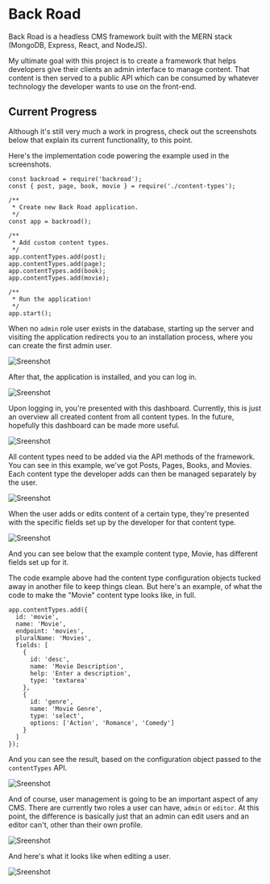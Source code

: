 # Back Road

Back Road is a headless CMS framework built with the MERN stack (MongoDB, Express, React, and NodeJS).

My ultimate goal with this project is to create a framework that helps developers give their clients an admin interface to manage content. That content is then served to a public API which can be consumed by whatever technology the developer wants to use on the front-end.

## Current Progress

Although it's still very much a work in progress, check out the screenshots below that explain its current functionality, to this point.

Here's the implementation code powering the example used in the screenshots.

```
const backroad = require('backroad');
const { post, page, book, movie } = require('./content-types');

/**
 * Create new Back Road application.
 */
const app = backroad();

/**
 * Add custom content types.
 */
app.contentTypes.add(post);
app.contentTypes.add(page);
app.contentTypes.add(book);
app.contentTypes.add(movie);

/**
 * Run the application!
 */
app.start();
```

When no `admin` role user exists in the database, starting up the server and visiting the application redirects you to an installation process, where you can create the first admin user.

![Sreenshot](https://raw.githubusercontent.com/themeblvd/backroad/master/screenshot-1.jpg)

After that, the application is installed, and you can log in.

![Sreenshot](https://raw.githubusercontent.com/themeblvd/backroad/master/screenshot-2.jpg)

Upon logging in, you're presented with this dashboard. Currently, this is just an overview all created content from all content types. In the future, hopefully this dashboard can be made more useful.

![Sreenshot](https://raw.githubusercontent.com/themeblvd/backroad/master/screenshot-3.jpg)

All content types need to be added via the API methods of the framework. You can see in this example, we've got Posts, Pages, Books, and Movies. Each content type the developer adds can then be managed separately by the user.

![Sreenshot](https://raw.githubusercontent.com/themeblvd/backroad/master/screenshot-4.jpg)

When the user adds or edits content of a certain type, they're presented with the specific fields set up by the developer for that content type.

![Sreenshot](https://raw.githubusercontent.com/themeblvd/backroad/master/screenshot-5.jpg)

And you can see below that the example content type, Movie, has different fields set up for it.

The code example above had the content type configuration objects tucked away in another file to keep things clean. But here's an example, of what the code to make the "Movie" content type looks like, in full.

```
app.contentTypes.add({
  id: 'movie',
  name: 'Movie',
  endpoint: 'movies',
  pluralName: 'Movies',
  fields: [
    {
      id: 'desc',
      name: 'Movie Description',
      help: 'Enter a description',
      type: 'textarea'
    },
    {
      id: 'genre',
      name: 'Movie Genre',
      type: 'select',
      options: ['Action', 'Romance', 'Comedy']
    }
  ]
});
```

And you can see the result, based on the configuration object passed to the `contentTypes` API.

![Sreenshot](https://raw.githubusercontent.com/themeblvd/backroad/master/screenshot-6.jpg)

And of course, user management is going to be an important aspect of any CMS. There are currently two roles a user can have, `admin` or `editor`. At this point, the difference is basically just that an admin can edit users and an editor can't, other than their own profile.

![Sreenshot](https://raw.githubusercontent.com/themeblvd/backroad/master/screenshot-7.jpg)

And here's what it looks like when editing a user.

![Sreenshot](https://raw.githubusercontent.com/themeblvd/backroad/master/screenshot-8.jpg)
